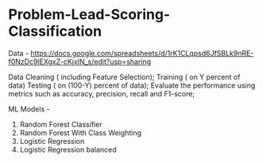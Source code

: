 # Problem-Lead-Scoring-Classification
Data - https://docs.google.com/spreadsheets/d/1rK1CLqpsd6JfSBLk9nRE-f0NzDc9lEXgxZ-cKjxIN_s/edit?usp=sharing

Data Cleaning ( including Feature Selection);
Training ( on Y percent of data) Testing ( on (100-Y) percent of data);
Evaluate the performance using metrics such as accuracy, precision, recall and F1-score;

ML Models -
1. Random Forest Classifier
2. Random Forest With Class Weighting
3. Logistic Regression
4. Logistic Regression balanced
